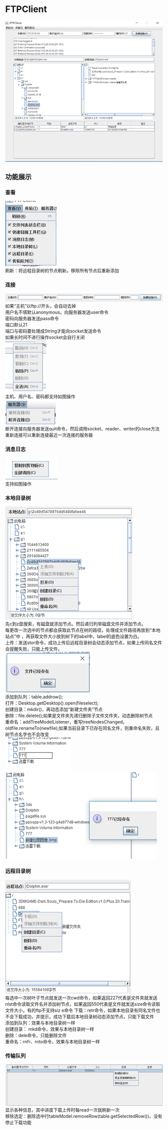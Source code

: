 # FTPClient
![1](https://github.com/dddder4/FTPClient/blob/master/examples/1.png)  
## 功能展示
### 查看
![2](https://github.com/dddder4/FTPClient/blob/master/examples/2.png)  
刷新：将远程目录树的节点刷新。移除所有节点后重新添加
### 连接
![3](https://github.com/dddder4/FTPClient/blob/master/examples/3.png)  
如果“主机”以ftp://开头，会自动去掉  
用户名不填默认anonymous，向服务器发送user命令  
密码向服务器发送pass命令  
端口默认21  
端口与密码要处理成String才能向socket发送命令  
如果长时间不进行操作socket会自行关闭  
![4](https://github.com/dddder4/FTPClient/blob/master/examples/4.png)  
主机、用户名、密码都支持如图操作  
![5](https://github.com/dddder4/FTPClient/blob/master/examples/5.png)  
断开连接向服务器发送quit命令，然后调用socket、reader、writer的close方法  
重新连接可以重新连接最近一次连接的服务器  
### 消息日志
![6](https://github.com/dddder4/FTPClient/blob/master/examples/6.png)  
支持如图操作  
### 本地目录树
![7](https://github.com/dddder4/FTPClient/blob/master/examples/7.png)  
先c到z盘搜索，有磁盘就添加节点。然后递归列举磁盘文件并添加节点。  
每更改一次选中的节点都会获取此节点在树的路径，处理成文件路径再放到“本地站点”中 ，再获取文件大小放到树下的label中，label的底色设置为白。  
上传：发送stor命令，成功上传后远程目录树会动态添加节点，如果上传同名文件会提醒失败，只能上传文件。  
![8](https://github.com/dddder4/FTPClient/blob/master/examples/8.png)  
添加到队列：table.addrow();  
打开：Desktop.getDesktop().open(fileselect);  
创建目录：mkdir()，再动态添加“新建文件夹”节点  
删除：file.delete();如果是文件夹先递归删除子文件文件夹，动态删除树节点  
重命名：addTreeModelListener，重写treeNodesChanged。oldfile.renameTo(newfile);如果当前目录下已存在同名文件，则重命名失败，且树节点名字也不会改变  
![9](https://github.com/dddder4/FTPClient/blob/master/examples/9.png)  
![10](https://github.com/dddder4/FTPClient/blob/master/examples/10.png)  
### 远程目录树
![11](https://github.com/dddder4/FTPClient/blob/master/examples/11.png)  
每选中一次树叶子节点就发送一次cwd命令，如果返回227代表是文件夹就发送nlst命令读取文件名并添加树节点，如果返回550代表是文件就发送size命令读取文件大小，有的ftp不支持siz  e命令
下载：retr命令，如果本地目录有同名文件也不会下载成功，并提示，成功下载后本地目录树动态添加节点，只能下载文件  
添加到队列：效果与本地目录树一样  
创建目录： mkd命令，效果与本地目录树一样  
删除：dele命令，只能删除文件  
重命名：rnfr、rnto命令，效果与本地目录树一样  
### 传输队列
![12](https://github.com/dddder4/FTPClient/blob/master/examples/12.png)  
显示各种信息，其中进度下载上传时每read一次就刷新一次  
移除选定：删除选中行tableModel.removeRow(table.getSelectedRow())，没有停止下载功能  
